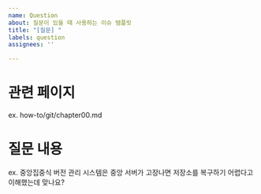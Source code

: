 ```yaml
---
name: Question
about: 질문이 있을 때 사용하는 이슈 탬플릿
title: "[질문] "
labels: question
assignees: ''

---
```


# 관련 페이지
ex. how-to/git/chapter00.md

# 질문 내용
ex. 중앙집중식 버전 관리 시스템은 중앙 서버가 고장나면 저장소를 복구하기 어렵다고 이해했는데 맞나요?

